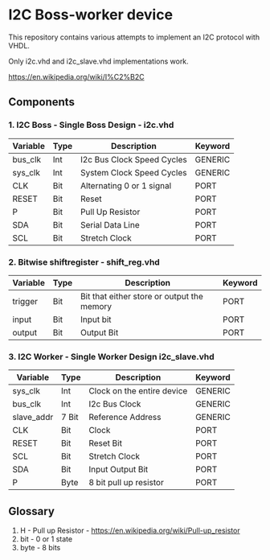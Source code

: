 # I2C Boss-worker device

This repository contains various attempts to implement an I2C protocol with VHDL.

Only i2c.vhd and i2c_slave.vhd implementations work.

https://en.wikipedia.org/wiki/I%C2%B2C


## Components

### 1. I2C Boss - Single Boss Design - i2c.vhd

| Variable | Type | Description                | Keyword |
|----------|------|----------------------------|---------|
| bus_clk  | Int  | I2c Bus Clock Speed Cycles | GENERIC |
| sys_clk  | Int  | System Clock Speed Cycles  | GENERIC |
| CLK      | Bit  | Alternating 0 or 1 signal  | PORT    |
| RESET    | Bit  | Reset                      | PORT    |
| P        | Bit  | Pull Up Resistor           | PORT    |
| SDA      | Bit  | Serial Data Line           | PORT    |
| SCL      | Bit  | Stretch Clock              | PORT    |

### 2. Bitwise shiftregister - shift_reg.vhd

| Variable | Type | Description                                | Keyword |
|----------|------|--------------------------------------------|---------|
| trigger  | Bit  | Bit that either store or output the memory | PORT    |
| input    | Bit  | Input bit                                  | PORT    |
| output   | Bit  | Output Bit                                 | PORT    |

### 3. I2C Worker - Single Worker Design i2c_slave.vhd

| Variable   | Type  | Description                | Keyword |
|------------|-------|----------------------------|---------|
| sys_clk    | Int   | Clock on the entire device | GENERIC |
| bus_clk    | Int   | I2c Bus Clock              | GENERIC |
| slave_addr | 7 Bit | Reference Address          | GENERIC |
| CLK        | Bit   | Clock                      | PORT    |
| RESET      | Bit   | Reset Bit                  | PORT    |
| SCL        | Bit   | Stretch Clock              | PORT    |
| SDA        | Bit   | Input Output Bit           | PORT    |
| P          | Byte  | 8 bit pull up resistor     | PORT    |

## Glossary
1. H - Pull up Resistor - https://en.wikipedia.org/wiki/Pull-up_resistor
2. bit - 0 or 1 state
3. byte - 8 bits
